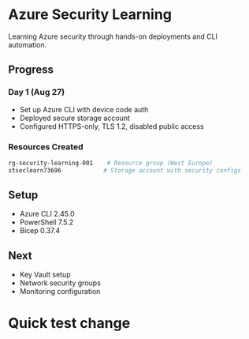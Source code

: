 # Azure Security Learning

Learning Azure security through hands-on deployments and CLI automation.

## Progress

### Day 1 (Aug 27)
- Set up Azure CLI with device code auth
- Deployed secure storage account
- Configured HTTPS-only, TLS 1.2, disabled public access

### Resources Created
```bash
rg-security-learning-001    # Resource group (West Europe)
stseclearn73696            # Storage account with security configs
```

## Setup
- Azure CLI 2.45.0
- PowerShell 7.5.2
- Bicep 0.37.4

## Next
- Key Vault setup
- Network security groups
- Monitoring configuration
# Quick test change
